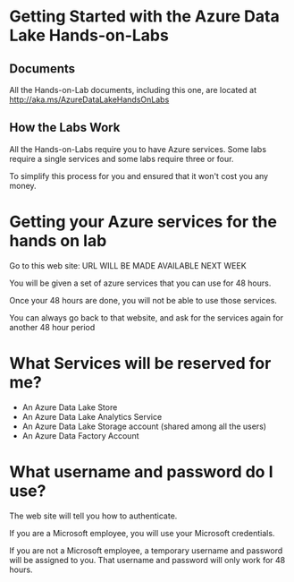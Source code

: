 # Getting Started with the Azure Data Lake Hands-on-Labs

## Documents

All the Hands-on-Lab documents, including this one, are located at http://aka.ms/AzureDataLakeHandsOnLabs

## How the Labs Work

All the Hands-on-Labs require you to have Azure services. Some labs require a single services and some labs require three or four. 

To simplify this process for you and ensured that it won't cost you any money.

# Getting your Azure services for the hands on lab 

Go to this web site: URL WILL BE MADE AVAILABLE NEXT WEEK

You will be given a set of azure services that you can use for 48 hours.

Once your 48 hours are done, you will not be able to use those services.

You can always go back to that website, and ask for the services again for another 48 hour period

# What Services will be reserved for me?

- An Azure Data Lake Store
- An Azure Data Lake Analytics Service
- An Azure Data Lake Storage account (shared among all the users)
- An Azure Data Factory Account

# What username and password do I use?

The web site will tell you how to authenticate.

If you are a Microsoft employee, you will use your Microsoft credentials.

If you are not a Microsoft employee, a temporary username and password will be assigned to you. That username and password will only work for 48 hours.

